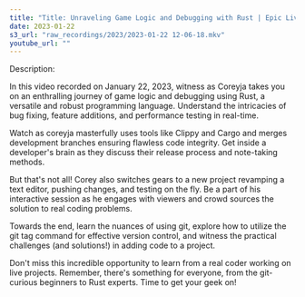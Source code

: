 ```yaml
---
title: "Title: Unraveling Game Logic and Debugging with Rust | Epic Live Coding Session"
date: 2023-01-22
s3_url: "raw_recordings/2023/2023-01-22 12-06-18.mkv"
youtube_url: ""
---
```


Description:

In this video recorded on January 22, 2023, witness as Coreyja takes you on an enthralling journey of game logic and debugging using Rust, a versatile and robust programming language. Understand the intricacies of bug fixing, feature additions, and performance testing in real-time.

Watch as coreyja masterfully uses tools like Clippy and Cargo and merges development branches ensuring flawless code integrity. Get inside a developer's brain as they discuss their release process and note-taking methods.

But that's not all! Corey also switches gears to a new project revamping a text editor, pushing changes, and testing on the fly. Be a part of his interactive session as he engages with viewers and crowd sources the solution to real coding problems.

Towards the end, learn the nuances of using git, explore how to utilize the git tag command for effective version control, and witness the practical challenges (and solutions!) in adding code to a project.

Don't miss this incredible opportunity to learn from a real coder working on live projects. Remember, there's something for everyone, from the git-curious beginners to Rust experts. Time to get your geek on!
